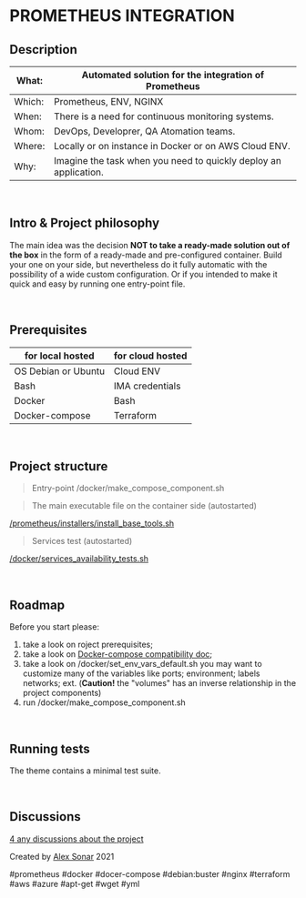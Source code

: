 # PROMETHEUS INTEGRATION

## Description

What:  | Automated solution for the integration of Prometheus
--|--
Which: | Prometheus, ENV, NGINX
When:  | There is a need for continuous monitoring systems.
Whom:  | DevOps, Developrer, QA Atomation teams.
Where: | Locally or on instance in Docker or on AWS Cloud ENV.
Why:   | Imagine the task when you need to quickly deploy an application.

<br />

## Intro & Project philosophy

The main idea was the decision **NOT to take a ready-made solution out of the box** in the form of a ready-made and pre-configured container.
Build your one on your side, but nevertheless do it fully automatic with the possibility of a wide custom configuration.
Or if you intended to make it quick and easy by running one entry-point file.

<!-- [Comprehensive guide](https://alexsonar.github.io/en/continuous-processes/monitoring/prometheus_inegration#top) -->

<br />

## Prerequisites

for local hosted    | for cloud hosted
--------------------|-------------
OS Debian or Ubuntu | Cloud ENV
Bash                | IMA credentials
Docker              | Bash
Docker-compose      | Terraform 

<br />

## Project structure

> Entry-point 
/docker/make_compose_component.sh

> The main executable file on the container side (autostarted)

[/prometheus/installers/install_base_tools.sh](https://github.com/AlexSonar/prometheus_inegration/blob/main/prometheus/installers/install_base_tools.sh)

> Services test (autostarted)

[/docker/services_availability_tests.sh](https://github.com/AlexSonar/prometheus_inegration/blob/main/docker/services_availability_tests.sh)

<br />

## Roadmap

Before you start please:

1. take a look on roject prerequisites;
2. take a look on [Docker-compose compatibility doc](https://github.com/AlexSonar/prometheus_inegration/blob/main/docs/issue_Docker-compose%20compatibility.md);
3. take a look on /docker/set_env_vars_default.sh you may want to customize many of the variables like ports; environment; labels networks; ext.
(**Caution!** the "volumes" has an inverse relationship in the project components)
4. run /docker/make_compose_component.sh

<br />

## Running tests
The theme contains a minimal test suite.

<br />

## Discussions
[4 any discussions about the project](https://github.com/AlexSonar/prometheus_inegration/discussions/4#discussion-3320618)


Created by [Alex Sonar](https://alexsonar.github.io/) 2021

#prometheus #docker #docer-compose #debian:buster #nginx #terraform #aws #azure #apt-get #wget #yml